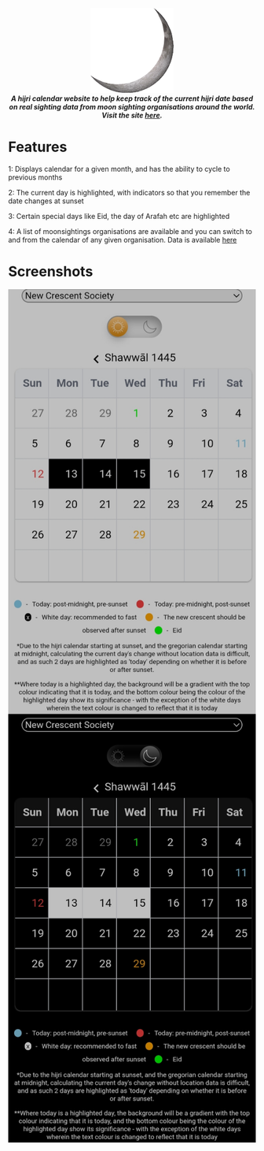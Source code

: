 <div align="center">
    <img src="https://github.com/HijriDate/HijriDate.github.io/blob/master/favicon.png" />
    <br />
    <strong><i>A hijri calendar website to help keep track of the current hijri date based on real sighting data from moon sighting organisations around the world. Visit the site <a href="https://hijridate.github.io">here</a>.</i></strong>
</div>

# Features

1: Displays calendar for a given month, and has the ability to cycle to previous months

2: The current day is highlighted, with indicators so that you remember the date changes at sunset 

3: Certain special days like Eid, the day of Arafah etc are highlighted

4: A list of moonsightings organisations are available and you can switch to and from the calendar of any given organisation. Data is available [here](https://raw.githubusercontent.com/AbdullahM0hamed/HilalMonths/master/hilal-months.json)

# Screenshots

<img align="center" src="https://github.com/HijriDate/HijriDate.github.io/blob/master/screenshots/light.jpg" />

<img align="center" src="https://github.com/HijriDate/HijriDate.github.io/blob/master/screenshots/dark.jpg" />
